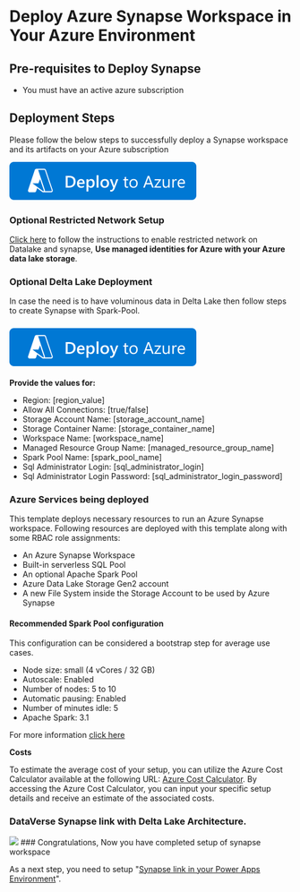# Deploy Azure Synapse Workspace in Your Azure Environment

## Pre-requisites to Deploy Synapse

- You must have an active azure subscription

## Deployment Steps

Please follow the below steps to successfully deploy a Synapse workspace and its artifacts on your Azure subscription

 [![Deploy To Azure](../Images/deploytoazure.svg?sanitize=true)](https://portal.azure.com/#create/Microsoft.Synapse) 

 ### Optional Restricted Network Setup

[Click here](./Synapse-with-managed-identity/readme.md) to follow the instructions to enable restricted network on Datalake and synapse, **Use managed identities for Azure with your Azure data lake storage**.

### Optional Delta Lake Deployment

In case the need is to have voluminous data in Delta Lake then follow steps to create Synapse with Spark-Pool.

###     [![Deploy To Azure](../Images/deploytoazure.svg?sanitize=true)](https://portal.azure.com/#create/Microsoft.Template/uri/https%3A%2F%2Fraw.githubusercontent.com%2Fmicrosoft%2Fpowercat-automation-kit%2FFlow-byodl-Patch%2FAutomationKit_Flow_BYODL%2FARMTemplate%2Fazuredeploy.json)

**Provide the values for:**
- Region: [region_value]
- Allow All Connections: [true/false]
- Storage Account Name: [storage_account_name]
- Storage Container Name: [storage_container_name]
- Workspace Name: [workspace_name]
- Managed Resource Group Name: [managed_resource_group_name]
- Spark Pool Name: [spark_pool_name]
- Sql Administrator Login: [sql_administrator_login]
- Sql Administrator Login Password: [sql_administrator_login_password]
### Azure Services being deployed
This template deploys necessary resources to run an Azure Synapse workspace. Following resources are deployed with this template along with some RBAC role assignments:

- An Azure Synapse Workspace
- Built-in serverless SQL Pool
- An optional Apache Spark Pool 
- Azure Data Lake Storage Gen2 account
- A new File System inside the Storage Account to be used by Azure Synapse

#### Recommended Spark Pool configuration
This configuration can be considered a bootstrap step for average use cases.

- Node size: small (4 vCores / 32 GB)
- Autoscale: Enabled
- Number of nodes: 5 to 10
- Automatic pausing: Enabled
- Number of minutes idle: 5
- Apache Spark: 3.1

For more information [click here](https://learn.microsoft.com/en-us/power-apps/maker/data-platform/azure-synapse-link-delta-lake)

**Costs**

To estimate the average cost of your setup, you can utilize the Azure Cost Calculator available at the following URL: [Azure Cost Calculator](https://azure.microsoft.com/en-in/pricing/calculator/). By accessing the Azure Cost Calculator, you can input your specific setup details and receive an estimate of the associated costs.
### DataVerse Synapse link with Delta Lake Architecture. 
<img src="https://github.com/microsoft/powercat-automation-kit/assets/29349597/dd42eaab-2cc4-4671-85d3-2d4146823c30" width="1000"/>
### Congratulations, Now you have completed setup of synapse workspace

As a next step, you need to setup "[Synapse link in your Power Apps Environment](../002-%20Synapse%20link%20Setup/readme.md)".
